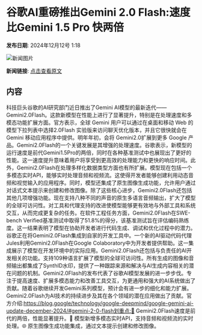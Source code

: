 # ​谷歌AI重磅推出Gemini 2.0 Flash:速度比Gemini 1.5 Pro 快两倍

**发布日期**: 2024年12月12号 1:18

![新闻图片](https://upload.chinaz.com/2024/1212/6386959176099887263531039.png)

**新闻链接**: [点击查看原文](https://www.aibase.com/zh/news/13885)

## 内容

科技巨头谷歌的AI研究部门近日推出了Gemini AI模型的最新迭代——Gemini2.0Flash。这款新模型在性能上进行了显著提升，特别是在处理速度和多模态功能扩展方面。官方表示，全球 Gemini 用户可以通过在桌面和移动 Web 的模型下拉列表中选择2.0Flash 实验版来访问聊天优化版本，并且它很快就会在 Gemini 移动应用程序中提供。明年年初，会将 Gemini2.0扩展到更多 Google 产品。Gemini2.0Flash的一个关键发展是其增强的处理速度。谷歌表示，新模型的运行速度是前代Gemini1.5Pro的两倍，同时在各种基准测试中也展现出了更好的性能。这一速度提升意味着用户将享受到更高效的处理能力和更快的响应时间。此外，Gemini2.0Flash在处理多样化数据类型方面也有所扩展。模型现在包括一个多模态实时API，能够实时处理音频和视频流。这使得开发者能够创建利用动态音频和视觉输入的应用程序。同时，模型还集成了原生图像生成功能，允许用户通过对话式文本提示来创建和修改图像。除了这些核心进步，Gemini2.0Flash还包括其他几项增强功能。现在支持八种不同的声音的原生多语言音频输出，扩大了模型的全球可访问性。对工具和代理支持的改进使模型能够更有效地与外部工具和系统交互，从而完成更复杂的任务。在软件工程任务方面，Gemini2.0Flash在SWE-bench Verified基准测试中取得了51.8%的得分，该基准测试旨在评估编码熟练度。这一结果表明了模型在协助开发者进行代码生成、调试和优化过程中的潜力。谷歌正在将Gemini2.0Flash集成到自家的开发工具中。一个新的AI驱动代码代理Jules利用Gemini2.0Flash在Google Colaboratory中为开发者提供帮助。这一集成展示了模型在开发环境中的实际应用。Gemini2.0Flash还包括与负责任的AI开发相关的功能。支持109种语言扩展了模型的全球可访问性。所有生成的图像和音频输出都集成了SynthID水印，提供了一种跟踪来源和解决与AI生成内容相关的潜在问题的机制。Gemini2.0Flash的发布代表了谷歌AI模型发展的进一步步伐。专注于提高速度、扩展多模态能力和改善工具交互，为更通用和强大的AI系统做出了贡献。随着谷歌继续开发Gemini系列模型，预计会有进一步的细化和能力扩展。Gemini2.0Flash为AI技术的持续进步及其在各个领域的潜在应用做出了贡献。官方介绍:https://blog.google/technology/google-deepmind/google-gemini-ai-update-december-2024/#gemini-2-0-flash划重点:🚀 Gemini2.0Flash速度是前代的两倍，性能显著提升。🎥️ 模型新增多模态实时API，支持音频和视频流的实时处理。🌐️ 原生图像生成功能集成，通过文本提示创建和修改图像。
